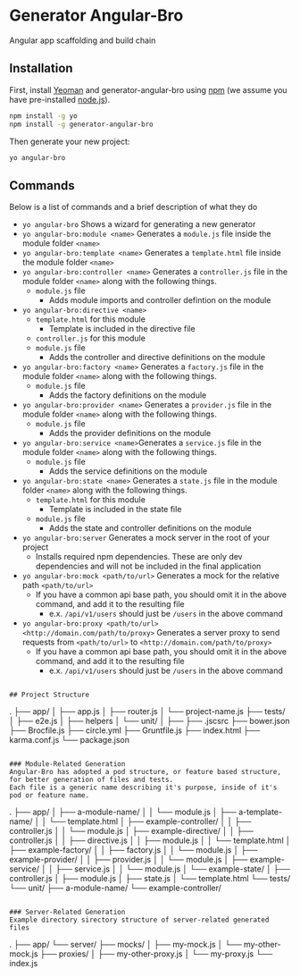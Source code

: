 # Generator Angular-Bro
Angular app scaffolding and build chain

## Installation

First, install [Yeoman](http://yeoman.io) and generator-angular-bro using [npm](https://www.npmjs.com/) (we assume you have pre-installed [node.js](https://nodejs.org/)).

```bash
npm install -g yo
npm install -g generator-angular-bro
```

Then generate your new project:

```bash
yo angular-bro
```

## Commands
Below is a list of commands and a brief description of what they do

- `yo angular-bro` Shows a wizard for generating a new generator
- `yo angular-bro:module <name>` Generates a `module.js` file inside the module folder `<name>`
- `yo angular-bro:template <name>` Generates a `template.html` file inside the module folder `<name>`
- `yo angular-bro:controller <name>` Generates a `controller.js` file in the module folder `<name>` along with the following things.
  - `module.js` file
  	- Adds module imports and controller defintion on the module
- `yo angular-bro:directive <name>`
  - `template.html` for this module
    - Template is included in the directive file
  - `controller.js` for this module
  - `module.js` file
    - Adds the controller and directive definitions on the module
- `yo angular-bro:factory <name>` Generates a `factory.js` file in the module folder `<name>` along with the following things.
  - `module.js` file
    - Adds the factory definitions on the module
- `yo angular-bro:provider <name>` Generates a `provider.js` file in the module folder `<name>` along with the following things.
  - `module.js` file
    - Adds the provider definitions on the module
- `yo angular-bro:service <name>`Generates a `service.js` file in the module folder `<name>` along with the following things.
  - `module.js` file
    - Adds the service definitions on the module
- `yo angular-bro:state <name>` Generates a `state.js` file in the module folder `<name>` along with the following things.
  - `template.html` for this module
    - Template is included in the state file
  - `module.js` file
    - Adds the state and controller definitions on the module
- `yo angular-bro:server` Generates a mock server in the root of your project
  - Installs required npm dependencies. These are only dev dependencies and will not be included in the final application
- `yo angular-bro:mock <path/to/url>` Generates a mock for the relative path `<path/to/url>`
  - If you have a common api base path, you should omit it in the above command, and add it to the resulting file
    - e.x. `/api/v1/users` should just be `/users` in the above command
- `yo angular-bro:proxy <path/to/url> <http://domain.com/path/to/proxy>` Generates a server proxy to send requests from `<path/to/url>` to `<http://domain.com/path/to/proxy>`
  - If you have a common api base path, you should omit it in the above command, and add it to the resulting file
    - e.x. `/api/v1/users` should just be `/users` in the above command
```

## Project Structure

```
.
├── app/
│   ├── app.js
│   ├── router.js
│   └── project-name.js
├── tests/
│   ├── e2e.js
│   ├── helpers
│   └── unit/
│       ├──
├── .jscsrc
├── bower.json
├── Brocfile.js
├── circle.yml
├── Gruntfile.js
├── index.html
├── karma.conf.js
└── package.json
```

### Module-Related Generation
Angular-Bro has adopted a pod structure, or feature based structure, for better generation of files and tests.
Each file is a generic name describing it's purpose, inside of it's pod or feature name.

```
.
├── app/
│   ├── a-module-name/
│   │   └── module.js
│   ├── a-template-name/
│   │   └── template.html
│   ├── example-controller/
│   │   ├── controller.js
│   │   └── module.js
│   ├── example-directive/
│   │   ├── controller.js
│   │   ├── directive.js
│   │   ├── module.js
│   │   └── template.html
│   ├── example-factory/
│   │   ├── factory.js
│   │   └── module.js
│   ├── example-provider/
│   │   ├── provider.js
│   │   └── module.js
│   ├── example-service/
│   │   ├── service.js
│   │   └── module.js
│   └── example-state/
│       ├── controller.js
│       ├── module.js
│       ├── state.js
│       └── template.html
└── tests/
    └── unit/
        ├── a-module-name/
        └── example-controller/

```

### Server-Related Generation
Example directory sirectory structure of server-related generated files

```
.
├── app/
└── server/
    ├── mocks/
    │   ├── my-mock.js
    │   └── my-other-mock.js
    ├── proxies/
    │   ├── my-other-proxy.js
    │   └── my-proxy.js
    └── index.js
```

